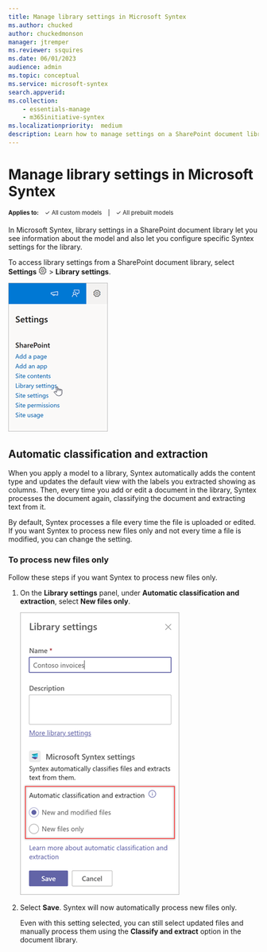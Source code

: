 ```yaml
---
title: Manage library settings in Microsoft Syntex
ms.author: chucked
author: chuckedmonson
manager: jtremper
ms.reviewer: ssquires
ms.date: 06/01/2023
audience: admin
ms.topic: conceptual
ms.service: microsoft-syntex
search.appverid: 
ms.collection: 
    - essentials-manage
    - m365initiative-syntex
ms.localizationpriority:  medium
description: Learn how to manage settings on a SharePoint document library with Microsoft Syntex.
---
```


# Manage library settings in Microsoft Syntex

<sup>**Applies to:**  &ensp; &#10003; All custom models &ensp; | &ensp; &#10003; All prebuilt models</sup>

In Microsoft Syntex, library settings in a SharePoint document library let you see information about the model and also let you configure specific Syntex settings for the library.

To access library settings from a SharePoint document library, select **Settings** ![Image showing the Settings menu icon](../media/content-understanding/settings-icon.png) > **Library settings**.

![Screenshot of the Settings menu for a SharePoint document library.](../media/content-understanding/syntex-library-settings.png)

## Automatic classification and extraction

When you apply a model to a library, Syntex automatically adds the content type and updates the default view with the labels you extracted showing as columns. Then, every time you add or edit a document in the library, Syntex processes the document again, classifying the document and extracting text from it.

By default, Syntex processes a file every time the file is uploaded or edited. If you want Syntex to process new files only and not every time a file is modified, you can change the setting.

### To process new files only

Follow these steps if you want Syntex to process new files only.

1. On the **Library settings** panel, under **Automatic classification and extraction**, select **New files only**.

    ![Screenshot of the Library settings panel with the Automatic classification and extraction option highlighted.](../media/content-understanding/automatic-classification-setting.png)

2. Select **Save**. Syntex will now automatically process new files only.

   Even with this setting selected, you can still select updated files and manually process them using the **Classify and extract** option in the document library.